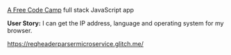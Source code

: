 
<a target="_blank" href="https://www.freecodecamp.org/challenges/request-header-parser-microservice">A Free Code Camp</a> full stack JavaScript app

<strong>User Story:</strong> I can get the IP address, language and operating system for my browser.

https://reqheaderparsermicroservice.glitch.me/
